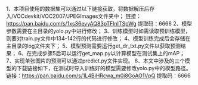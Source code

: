 1、本项目使用的数据集可以通过以下链接获取，将数据解压后存入/VOCdevkit/VOC2007/JPEGImages文件夹中；
链接：https://pan.baidu.com/s/1xs36evyAQ83pTFlnITSpWg 
提取码：6666 
2、模型参数需要在主目录的yolo.py中进行修改；
3、训练模型时如需读取预训练模型，则要对train.py文件中134-142行的代码进行修改；
4、模型训练完成后会存储在主目录的log文件夹下；
5、模型预测需要运行get_dr_txt.py文件以获取预测结果；
6、在完成步骤5后可以运行get_map.py以计算模型在测试集上的mAP；
7、实现单张图片的预测可以通过predict.py文件实现。
8、本文中涉及的三个模型的下载链接如下，在测试时导入训练好的模型需要修改yolo.py中的模型路径。
链接：https://pan.baidu.com/s/1L4BiHRcwa_m0i8GoAO1VpQ 
提取码：6666 
